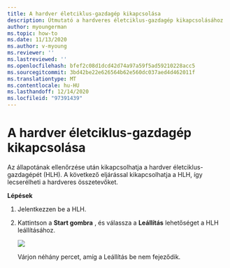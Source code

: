```yaml
---
title: A hardver életciklus-gazdagép kikapcsolása
description: Útmutató a hardveres életciklus-gazdagép kikapcsolásához
author: myoungerman
ms.topic: how-to
ms.date: 11/13/2020
ms.author: v-myoung
ms.reviewer: ''
ms.lastreviewed: ''
ms.openlocfilehash: bfef2c08d1dcd42d74a97a59f5ad59210228acc5
ms.sourcegitcommit: 3bd42be22e626564b62e560dc037aed4d462011f
ms.translationtype: MT
ms.contentlocale: hu-HU
ms.lasthandoff: 12/14/2020
ms.locfileid: "97391439"
---
```

# <a name="powering-off-the-hardware-lifecycle-host"></a>A hardver életciklus-gazdagép kikapcsolása

Az állapotának ellenőrzése után kikapcsolhatja a hardver életciklus-gazdagépét (HLH). A következő eljárással kikapcsolhatja a HLH, így lecserélheti a hardveres összetevőket.

**Lépések**

1.  Jelentkezzen be a HLH.

2.  Kattintson a **Start gombra** , és válassza a **Leállítás** lehetőséget a HLH leállításához.

    ![](media/image-22.png)

    Várjon néhány percet, amíg a Leállítás be nem fejeződik.
    
